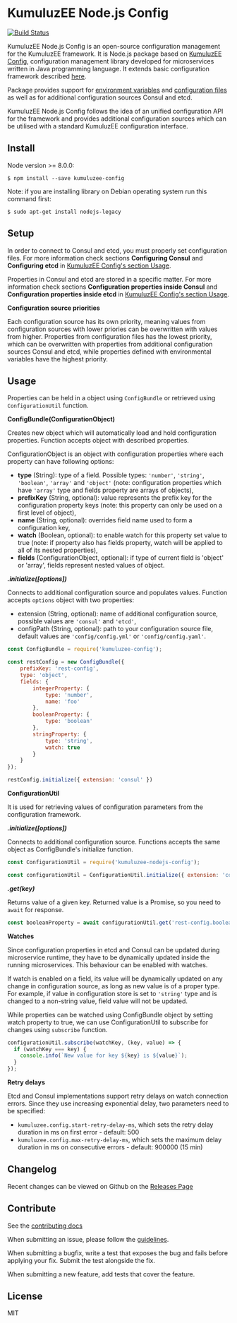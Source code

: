 # KumuluzEE Node.js Config
[![Build Status](https://travis-ci.org/kumuluz/kumuluzee-nodejs-config.svg?branch=master)](https://travis-ci.org/kumuluz/kumuluzee-nodejs-config)

KumuluzEE Node.js Config is an open-source configuration management for the KumuluzEE framework. It is Node.js package based on [KumuluzEE Config](https://github.com/kumuluz/kumuluzee-config), configuration management library developed for microservices written in Java programming language. It extends basic configuration framework described [here](https://github.com/kumuluz/kumuluzee/wiki/Configuration).

Package provides support for [environment variables](https://github.com/kumuluz/kumuluzee/wiki/Configuration#environment-variables) and [configuration files](https://github.com/kumuluz/kumuluzee/wiki/Configuration#configuration-files) as well as for additional configuration sources Consul and etcd.

KumuluzEE Node.js Config follows the idea of an unified configuration API for the framework and provides additional configuration sources which can be utilised with a standard KumuluzEE configuration interface.



## Install


Node version >= 8.0.0:

```
$ npm install --save kumuluzee-config
```

Note: if you are installing library on Debian operating system run this command first:

```
$ sudo apt-get install nodejs-legacy
```

## Setup
In order to connect to Consul and etcd, you must properly set configuration files. For more information check sections **Configuring Consul** and **Configuring etcd**  in [KumuluzEE Config's section Usage](https://github.com/kumuluz/kumuluzee-config#usage).

Properties in Consul and etcd are stored in a specific matter. For more information check sections  **Configuration properties inside Consul** and **Configuration properties inside etcd** in [KumuluzEE Config's section Usage](https://github.com/kumuluz/kumuluzee-config#usage).


**Configuration source priorities**

Each configuration source has its own priority, meaning values from configuration sources with lower priories can be overwritten with values from higher. Properties from configuration files has the lowest priority, which can be overwritten with properties from additional configuration sources Consul and etcd, while properties defined with environmental variables have the highest priority.

## Usage

Properties can be held in a object using `ConfigBundle` or retrieved using `ConfigurationUtil` function.

**ConfigBundle(ConfigurationObject)**

Creates new object which will automatically load and hold configuration properties. Function accepts object with described properties.

ConfigurationObject is an object with configuration properties where each property can have following options:
* **type** (String): type of a field. Possible types: `'number'`, `'string'`, `'boolean'`, `'array'` and `'object'` (note: configuration properties which have `'array'` type and fields property are arrays of objects),
*   **prefixKey** (String, optional): value represents the prefix key for the configuration property keys (note: this property can only be used on a first level of object),
* **name** (String, optional): overrides field name used to form a configuration key,
* **watch** (Boolean, optional): to enable watch for this property set value to true (note: if property also has fields property, watch will be applied to all of its nested properties),
* **fields** (ConfigurationObject, optional): if type of current field is 'object' or 'array', fields represent nested values of object.

***.initialize([options])***

Connects to additional configuration source and populates values. Function accepts `options` object with two properties:
* extension (String, optional): name of additional configuration source, possible values are `'consul'` and `'etcd'`,
* configPath (String, optional): path to your configuration source file, default values are `'config/config.yml'` or `'config/config.yaml'`.


```javascript
const ConfigBundle = require('kumuluzee-config');

const restConfig = new ConfigBundle({
    prefixKey: 'rest-config',
    type: 'object',
    fields: {
        integerProperty: {
            type: 'number',
            name: 'foo'
        },
        booleanProperty: {
            type: 'boolean'
        },
        stringProperty: {
            type: 'string',
            watch: true
        }
    }
});

restConfig.initialize({ extension: 'consul' })
```

**ConfigurationUtil**

It is used for retrieving values of configuration parameters from the configuration framework.

***.initialize([options])*** 

Connects to additional configuration source. Functions accepts the same object as ConfigBundle's initialize function.

```javascript
const ConfigurationUtil = require('kumuluzee-nodejs-config');

const configurationUtil = ConfigurationUtil.initialize({ extension: 'consul' });
```

***.get(key)***

Returns value of a given key. Returned value is a Promise, so you need to `await` for response.

```javascript
const booleanProperty = await configurationUtil.get('rest-config.boolean-property');
```

**Watches**

Since configuration properties in etcd and Consul can be updated during microservice runtime, they have to be dynamically updated inside the running microservices. This behaviour can be enabled with watches.

If watch is enabled on a field, its value will be dynamically updated on any change in configuration source, as long as new value is of a proper type. For example, if value in configuration store is set to `'string'` type and is changed to a non-string value, field value will not be updated.

While properties can be watched using ConfigBundle object by setting watch property to true, we can use ConfigurationUtil to subscribe for changes using `subscribe` function.

```javascript
configurationUtil.subscribe(watchKey, (key, value) => {
  if (watchKey === key) {
    console.info(`New value for key ${key} is ${value}`);
  }
});
```

**Retry delays**

Etcd and Consul implementations support retry delays on watch connection errors. Since they use increasing exponential delay, two parameters need to be specified:

* `kumuluzee.config.start-retry-delay-ms`, which sets the retry delay duration in ms on first error - default: 500
* `kumuluzee.config.max-retry-delay-ms`, which sets the maximum delay duration in ms on consecutive errors - default: 900000 (15 min)

## Changelog

Recent changes can be viewed on Github on the [Releases Page](https://github.com/kumuluz/kumuluzee/releases)

## Contribute

See the [contributing docs](https://github.com/kumuluz/kumuluzee-nodejs-config/blob/master/CONTRIBUTING.md)

When submitting an issue, please follow the [guidelines](https://github.com/kumuluz/kumuluzee-nodejs-config/blob/master/CONTRIBUTING.md#bugs).

When submitting a bugfix, write a test that exposes the bug and fails before applying your fix. Submit the test alongside the fix.

When submitting a new feature, add tests that cover the feature.

## License

MIT

